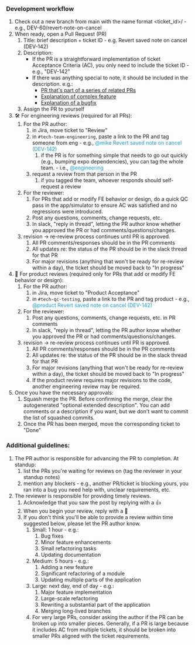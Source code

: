### Development workflow

1. Check out a new branch from main with the name format <ticket_id>/<description> - e.g., DEV-60/revert-note-on-cancel
1. When ready, open a Pull Request (PR)
   1. Title: brief description + ticket ID - e.g. Revert saved note on cancel (DEV-142)
   1. Description:
      - If the PR is a straightforward implementation of ticket Acceptance Criteria (AC), you only need to include the ticket ID - e.g., "DEV-142"
      - If there was anything special to note, it should be included in the description. e.g.:
        - [PR that's part of a series of related PRs](https://github.com/BetterAngelsLA/monorepo/pull/305)
        - [Explanation of complex feature](https://github.com/BetterAngelsLA/monorepo/pull/347)
        - [Explanation of a bugfix](https://github.com/BetterAngelsLA/monorepo/pull/298)
   1. Assign the PR to yourself
1. :hammer_and_wrench: For engineering reviews (required for all PRs):
   1. For the PR author:
      1. in Jira, move ticket to "Review"
      1. in `#tech-team-engineering`, paste a link to the PR and tag someone from eng - e.g., <span style="color:#1c9bd1">@mike Revert saved note on cancel (DEV-142)</span>
         1. if the PR is for something simple that needs to go out quickly (e.g., bumping expo dependencies), you can tag the whole team. - i.e., <span style="color:#1c9bd1">@engineering</span>
      1. request a review from that person in the PR
         1. if you tagged the team, whoever responds should self-request a review
   1. For the reviewer:
      1. For PRs that add or modify FE behavior or design, do a quick QC pass in the app/simulator to ensure AC was satisfied and no regressions were introduced.
      1. Post any questions, comments, change requests, etc.
      1. In slack, "reply in thread", letting the PR author know whether you approved the PR or had comments/questions/changes.
   1. revision -> re-review process continues until PR is approved.
      1. All PR comments/responses should be in the PR comments
      1. All updates re: the status of the PR should be in the slack thread for that PR
      1. For major revisions (anything that won't be ready for re-review within a day), the ticket should be moved back to "In progress"
1. :iphone: For product reviews (required only for PRs that add or modify FE behavior or design):
   1. For the PR author:
      1. in Jira, move ticket to "Product Acceptance"
      1. in `#tech-qc-testing`, paste a link to the PR and tag product - e.g.,
         <span style="color:#1c9bd1">@product Revert saved note on cancel (DEV-142)</span>
   1. For the reviewer:
      1. Post any questions, comments, change requests, etc. in PR comments
      1. In slack, "reply in thread", letting the PR author know whether you approved the PR or had comments/questions/changes.
   1. revision -> re-review process continues until PR is approved.
      1. All PR comments/responses should be in the PR comments
      1. All updates re: the status of the PR should be in the slack thread for that PR
      1. For major revisions (anything that won't be ready for re-review within a day), the ticket should be moved back to "In progress"
      1. If the product review requires major revisions to the code, another engineering review may be required.
1. Once you have the necessary approvals:
   1. Squash merge the PR. Before confirming the merge, clear the autogenerated "optional extended description". You can add comments or a description if you want, but we don't want to commit the list of squashed commits.
   1. Once the PR has been merged, move the corresponding ticket to "Done"

### Additional guidelines:

1. The PR author is responsible for advancing the PR to completion. At standup:
   1. list the PRs you're waiting for reviews on (tag the reviewer in your standup notes)
   1. mention any blockers - e.g., another PR/ticket is blocking yours, you ran into a bug you need help with, unclear requirements, etc.
1. The reviewer is responsible for providing timely reviews.
   1. Acknowledge that you saw the post by replying with a :+1:
   1. When you begin your review, reply with a :eyes:
   1. If you don't think you'll be able to provide a review within time suggested below, please let the PR author know.
      1. Small: 1 hour - e.g.:
         1. Bug fixes
         1. Minor feature enhancements
         1. Small refactoring tasks
         1. Updating documentation
      1. Medium: 5 hours - e.g.:
         1. Adding a new feature
         1. Significant refactoring of a module
         1. Updating multiple parts of the application
      1. Large: next day, end of day - e.g.:
         1. Major feature implementation
         1. Large-scale refactoring
         1. Rewriting a substantial part of the application
         1. Merging long-lived branches
      1. For very large PRs, consider asking the author if the PR can be broken up into smaller pieces. Generally, if a PR is large because it includes AC from multiple tickets, it should be broken into smaller PRs aligned with the ticket requirements.
